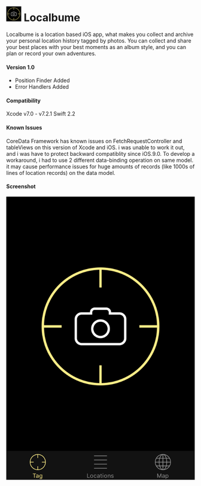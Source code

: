 # ![localbume-logo](https://raw.githubusercontent.com/coshkun/localbume/master/Resources/Icon/Icon-40.png) Localbume 
Localbume is a location based iOS app, what makes you collect and archive your personal location history tagged by photos. You can collect and share your best places with your best moments as an album style, and you can plan or record your own adventures.

#### Version 1.0
* Position Finder Added
* Error Handlers Added

#### Compatibility
Xcode v7.0 - v7.2.1
Swift 2.2

#### Known Issues
CoreData Framework has known issues on FetchRequestController and tableViews on this version of Xcode and iOS.
i was unable to work it out, and i was have to protect backward compatiblity since iOS.9.0. To develop a workaround, i had to use 2 different data-binding operation on same model. it may cause performance issues for huge amounts of records (like 1000s of lines of location records) on the data model.

#### Screenshot
![localbume-launch-image](https://raw.githubusercontent.com/coshkun/localbume/master/Resources/Launch%20Images/Launch%20Image%202x.png)
